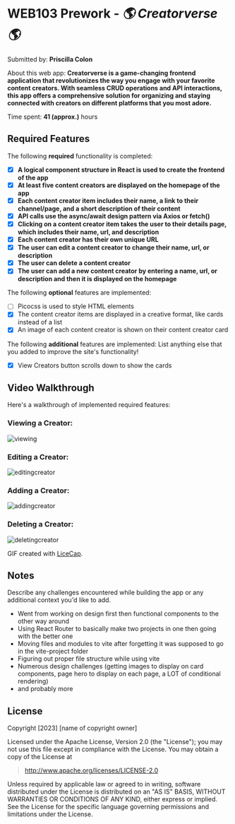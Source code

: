 # WEB103 Prework - *🌎 Creatorverse 🌎*

Submitted by: **Priscilla Colon**

About this web app: **Creatorverse is a game-changing frontend application that revolutionizes the way you engage with your favorite content creators. With seamless CRUD operations and API interactions, this app offers a comprehensive solution for organizing and staying connected with creators on different platforms that you most adore.**

Time spent: **41 (approx.)** hours

## Required Features

The following **required** functionality is completed:

<!-- Make sure to check off completed functionality below -->
- [x] **A logical component structure in React is used to create the frontend of the app**
- [x] **At least five content creators are displayed on the homepage of the app**
- [x] **Each content creator item includes their name, a link to their channel/page, and a short description of their content**
- [x] **API calls use the async/await design pattern via Axios or fetch()**
- [x] **Clicking on a content creator item takes the user to their details page, which includes their name, url, and description**
- [x] **Each content creator has their own unique URL**
- [x] **The user can edit a content creator to change their name, url, or description**
- [x] **The user can delete a content creator**
- [x] **The user can add a new content creator by entering a name, url, or description and then it is displayed on the homepage**

The following **optional** features are implemented:

- [ ] Picocss is used to style HTML elements
- [x] The content creator items are displayed in a creative format, like cards instead of a list
- [x] An image of each content creator is shown on their content creator card

The following **additional** features are implemented:
List anything else that you added to improve the site's functionality!
- [x] View Creators button scrolls down to show the cards

## Video Walkthrough

Here's a walkthrough of implemented required features:

### Viewing a Creator:
![viewing](https://github.com/priscillalynn/codepath-web103-prework/assets/85073401/239799f6-6e5e-48d4-829c-f390671d0444)


### Editing a Creator:
![editingcreator](https://github.com/priscillalynn/codepath-web103-prework/assets/85073401/f2f42126-1af0-4d72-824d-6e63d00a2a68)


### Adding a Creator:
![addingcreator](https://github.com/priscillalynn/codepath-web103-prework/assets/85073401/5886b98d-5588-43f6-9271-3f0afb57dc09)


### Deleting a Creator:
![deletingcreator](https://github.com/priscillalynn/codepath-web103-prework/assets/85073401/5aa9c2ed-7270-48f6-92a2-694e18742821)


<!-- Replace this with whatever GIF tool you used! -->
GIF created with [LiceCap](http://www.cockos.com/licecap/).
<!-- Recommended tools:
[Kap](https://getkap.co/) for macOS
[ScreenToGif](https://www.screentogif.com/) for Windows
[peek](https://github.com/phw/peek) for Linux. -->

## Notes

Describe any challenges encountered while building the app or any additional context you'd like to add.
- Went from working on design first then functional components to the other way around
- Using React Router to basically make two projects in one then going with the better one
- Moving files and modules to vite after forgetting it was supposed to go in the vite-project folder
- Figuring out proper file structure while using vite
- Numerous design challenges (getting images to display on card components, page hero to display on each page, a LOT of conditional rendering)
- and probably more


## License

Copyright [2023] [name of copyright owner]

Licensed under the Apache License, Version 2.0 (the "License"); you may not use this file except in compliance with the License. You may obtain a copy of the License at

> http://www.apache.org/licenses/LICENSE-2.0

Unless required by applicable law or agreed to in writing, software distributed under the License is distributed on an "AS IS" BASIS, WITHOUT WARRANTIES OR CONDITIONS OF ANY KIND, either express or implied. See the License for the specific language governing permissions and limitations under the License.
